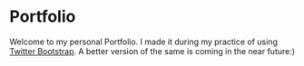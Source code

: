<h1>Portfolio</h1>

Welcome to my personal Portfolio. I made it during my practice of using <a href="http://getbootstrap.com/">Twitter Bootstrap</a>.
A better version of the same is coming in the near future:)
